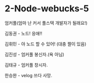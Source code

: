 # 2-Node-webucks-5

엄커풀(엄마 난 커서 풀스택 개발자가 될래요!)

김동권 -  노드! 응애!!

김휘민 - 야 노드 할 수 있어! (대충 짤이 있음)

김진성 - 엄커풀 봉신자.(욕 아님)

김태규 - 엄커풀 창시자.

한승완 - velog 쓰다 사망.
